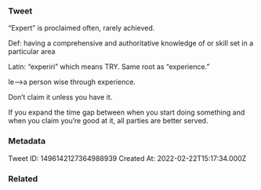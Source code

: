 ### Tweet
“Expert” is proclaimed often, rarely achieved.

Def: having a comprehensive and authoritative knowledge of or skill set in a particular area

Latin: “experiri” which means TRY. Same root as “experience.”

Ie—&gt;a person wise through experience.

Don’t claim it unless you have it.

If you expand the time gap between when you start doing something and when you claim you’re good at it, all parties are better served.

### Metadata
Tweet ID: 1496142127364988939
Created At: 2022-02-22T15:17:34.000Z

### Related

